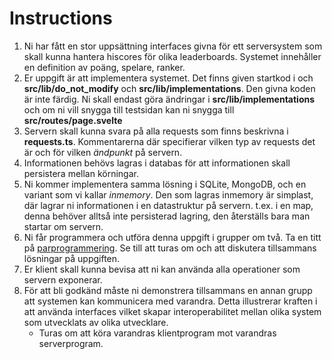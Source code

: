 # Instructions

1. Ni har fått en stor uppsättning interfaces givna för ett serversystem som skall kunna hantera hiscores för olika leaderboards. Systemet innehåller en definition av poäng, spelare, ranker.
2. Er uppgift är att implementera systemet. Det finns given startkod i och **src/lib/do_not_modify** och **src/lib/implementations**. Den givna koden är inte färdig. Ni skall endast göra ändringar i **src/lib/implementations** och om ni vill snygga till testsidan kan ni snygga till **src/routes/page.svelte**
3. Servern skall kunna svara på alla requests som finns beskrivna i **requests.ts**. Kommentarerna där specifierar vilken typ av requests det är och för vilken _ändpunkt_ på servern.
4. Informationen behövs lagras i databas för att informationen skall persistera mellan körningar.
5. Ni kommer implementera samma lösning i SQLite, MongoDB, och en variant som vi kallar _inmemory_. Den som lagras inmemory är simplast, där lagrar ni informationen i en datastruktur på servern. t.ex. i en map, denna behöver alltså inte persisterad lagring, den återställs bara man startar om servern.
6. Ni får programmera och utföra denna uppgift i grupper om två. Ta en titt på [parprogrammering](https://en.wikipedia.org/wiki/Pair_programming). Se till att turas om och att diskutera tillsammans lösningar på uppgiften.
7. Er klient skall kunna bevisa att ni kan använda alla operationer som servern exponerar.
8. För att bli godkänd måste ni demonstrera tillsammans en annan grupp att systemen kan kommunicera med varandra. Detta illustrerar kraften i att använda interfaces vilket skapar interoperabilitet mellan olika system som utvecklats av olika utvecklare.
   - Turas om att köra varandras klientprogram mot varandras serverprogram.
